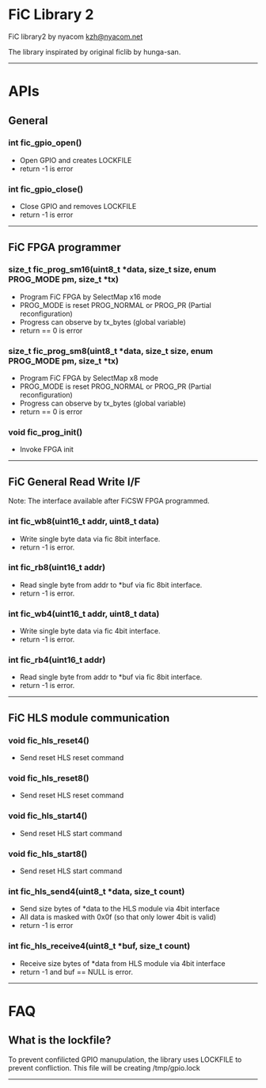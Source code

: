 
# FiC Library 2

FiC library2 by nyacom <kzh@nyacom.net>

The library inspirated by original ficlib by hunga-san.

----

# APIs

## General

### int fic_gpio_open()
- Open GPIO and creates LOCKFILE
- return -1 is error

### int fic_gpio_close()
- Close GPIO and removes LOCKFILE
- return -1 is error

----

## FiC FPGA programmer

### size_t fic_prog_sm16(uint8_t *data, size_t size, enum PROG_MODE pm, size_t *tx)
- Program FiC FPGA by SelectMap x16 mode 
- PROG_MODE is reset PROG_NORMAL or PROG_PR (Partial reconfiguration)
- Progress can observe by tx_bytes (global variable)
- return == 0 is error

### size_t fic_prog_sm8(uint8_t *data, size_t size, enum PROG_MODE pm, size_t *tx)
- Program FiC FPGA by SelectMap x8 mode 
- PROG_MODE is reset PROG_NORMAL or PROG_PR (Partial reconfiguration)
- Progress can observe by tx_bytes (global variable)
- return == 0 is error

### void fic_prog_init()
- Invoke FPGA init

----

## FiC General Read Write I/F
Note: The interface available after FiCSW FPGA programmed.

### int fic_wb8(uint16_t addr, uint8_t data)
- Write single byte data via fic 8bit interface.
- return -1 is error.

### int fic_rb8(uint16_t addr)
- Read single byte from addr to *buf via fic 8bit interface.
- return -1 is error.

### int fic_wb4(uint16_t addr, uint8_t data)
- Write single byte data via fic 4bit interface.
- return -1 is error.

### int fic_rb4(uint16_t addr)
- Read single byte from addr to *buf via fic 8bit interface.
- return -1 is error.

----

## FiC HLS module communication

### void fic_hls_reset4()
- Send reset HLS reset command

### void fic_hls_reset8()
- Send reset HLS reset command

### void fic_hls_start4()
- Send reset HLS start command

### void fic_hls_start8()
- Send reset HLS start command

### int fic_hls_send4(uint8_t *data, size_t count)
- Send size bytes of *data to the HLS module via 4bit interface
- All data is masked with 0x0f (so that only lower 4bit is valid)
- return -1 is error

### int fic_hls_receive4(uint8_t *buf, size_t count)
- Receive size bytes of *data from HLS module via 4bit interface
- return -1 and buf == NULL is error.

----

# FAQ

## What is the lockfile?
To prevent confilicted GPIO manupulation, the library uses LOCKFILE to prevent confliction. This file will be creating /tmp/gpio.lock

----
